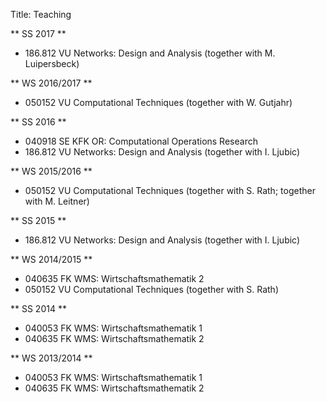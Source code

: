 Title: Teaching

** SS 2017 **

* 186.812 VU Networks: Design and Analysis (together with M. Luipersbeck)

** WS 2016/2017 **

* 050152 VU Computational Techniques (together with W. Gutjahr)

** SS 2016 **

* 040918 SE KFK OR: Computational Operations Research 
* 186.812 VU Networks: Design and Analysis (together with I. Ljubic)

** WS 2015/2016 **

* 050152 VU Computational Techniques (together with S. Rath; together with M. Leitner)

** SS 2015 **

* 186.812 VU Networks: Design and Analysis (together with I. Ljubic)

** WS 2014/2015 **

* 040635 FK WMS: Wirtschaftsmathematik 2 
* 050152 VU Computational Techniques (together with S. Rath)

** SS 2014 **

* 040053 FK WMS: Wirtschaftsmathematik 1 
* 040635 FK WMS: Wirtschaftsmathematik 2

** WS 2013/2014 **

* 040053 FK WMS: Wirtschaftsmathematik 1 
* 040635 FK WMS: Wirtschaftsmathematik 2

